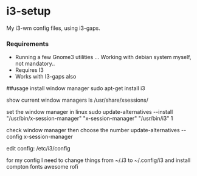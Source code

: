 # i3-setup
My i3-wm config files, using i3-gaps.

### Requirements
- Running a few Gnome3 utilities
... Working with debian system myself, not mandatory..
- Requires I3
- Works with I3-gaps also

##usage
install window manager
sudo apt-get install i3

show current window managers
ls /usr/share/xsessions/

set the window manager in linux
sudo update-alternatives --install "/usr/bin/x-session-manager" "x-session-manager" "/usr/bin/i3" 1


check window manager then choose the number
update-alternatives --config x-session-manager

edit config:
/etc/i3/config

for my config I need to change things from ~/.i3 to ~/.config/i3
and install
compton
fonts awesome
rofi
